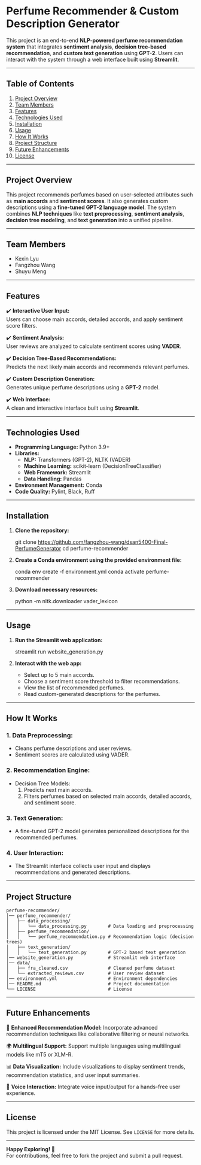# **Perfume Recommender & Custom Description Generator**  

This project is an end-to-end **NLP-powered perfume recommendation system** that integrates **sentiment analysis**, **decision tree-based recommendation**, and **custom text generation** using **GPT-2**. Users can interact with the system through a web interface built using **Streamlit**.

---

## **Table of Contents**  

1. [Project Overview](#project-overview) 
2. [Team Members](#team-members)
3. [Features](#features)  
4. [Technologies Used](#technologies-used)  
5. [Installation](#installation)  
6. [Usage](#usage)  
7. [How It Works](#how-it-works)  
8. [Project Structure](#project-structure)  
9. [Future Enhancements](#future-enhancements)  
10. [License](#license)  

---

## **Project Overview**  

This project recommends perfumes based on user-selected attributes such as **main accords** and **sentiment scores**. It also generates custom descriptions using a **fine-tuned GPT-2 language model**. The system combines **NLP techniques** like **text preprocessing**, **sentiment analysis**, **decision tree modeling**, and **text generation** into a unified pipeline.

---

## **Team Members**

* Kexin Lyu
* Fangzhou Wang
* Shuyu Meng

---

## **Features**  

✔️ **Interactive User Input:**  
Users can choose main accords, detailed accords, and apply sentiment score filters.  

✔️ **Sentiment Analysis:**  
User reviews are analyzed to calculate sentiment scores using **VADER**.  

✔️ **Decision Tree-Based Recommendations:**  
Predicts the next likely main accords and recommends relevant perfumes.  

✔️ **Custom Description Generation:**  
Generates unique perfume descriptions using a **GPT-2** model.  

✔️ **Web Interface:**  
A clean and interactive interface built using **Streamlit**.  

---

## **Technologies Used**  

- **Programming Language:** Python 3.9+  
- **Libraries:**  
  - **NLP:** Transformers (GPT-2), NLTK (VADER)  
  - **Machine Learning:** scikit-learn (DecisionTreeClassifier)  
  - **Web Framework:** Streamlit  
  - **Data Handling:** Pandas  
- **Environment Management:** Conda  
- **Code Quality:** Pylint, Black, Ruff  

---

## **Installation**  

1. **Clone the repository:**  

   git clone https://github.com/fangzhou-wang/dsan5400-Final-PerfumeGenerator
   cd perfume-recommender


2. **Create a Conda environment using the provided environment file:**  

   conda env create -f environment.yml
   conda activate perfume-recommender


3. **Download necessary resources:**  

   python -m nltk.downloader vader_lexicon

---

## **Usage**  

1. **Run the Streamlit web application:**  

   streamlit run website_generation.py


2. **Interact with the web app:**  

   - Select up to 5 main accords.
   - Choose a sentiment score threshold to filter recommendations.
   - View the list of recommended perfumes.
   - Read custom-generated descriptions for the perfumes.  

---

## **How It Works**  

### **1. Data Preprocessing:**  

- Cleans perfume descriptions and user reviews.  
- Sentiment scores are calculated using VADER.

### **2. Recommendation Engine:**  

- Decision Tree Models:
   1. Predicts next main accords.
   2. Filters perfumes based on selected main accords, detailed accords, and sentiment score.

### **3. Text Generation:** 

- A fine-tuned GPT-2 model generates personalized descriptions for the recommended perfumes.

### **4. User Interaction:**  

- The Streamlit interface collects user input and displays recommendations and generated descriptions.

---

## **Project Structure**  

```
perfume-recommender/
│── perfume_recommender/
│   ├── data_processing/
│   │   └── data_processing.py        # Data loading and preprocessing
│   ├── perfume_recommendation/
│   │   └── perfume_recommendation.py # Recommendation logic (decision trees)
│   ├── text_generation/
│   │   └── text_generation.py        # GPT-2 based text generation
│── website_generation.py             # Streamlit web interface
│── data/
│   ├── fra_cleaned.csv               # Cleaned perfume dataset
│   └── extracted_reviews.csv         # User review dataset
│── environment.yml                   # Environment dependencies
│── README.md                         # Project documentation
└── LICENSE                           # License

```

---

## **Future Enhancements**  

🔮 **Enhanced Recommendation Model:** Incorporate advanced recommendation techniques like collaborative filtering or neural networks. 

🌍 **Multilingual Support:** Support multiple languages using multilingual models like mT5 or XLM-R.  

📊 **Data Visualization:** Include visualizations to display sentiment trends, recommendation statistics, and user input summaries.  

💬 **Voice Interaction:** Integrate voice input/output for a hands-free user experience.

---

## **License**  

This project is licensed under the MIT License. See `LICENSE` for more details.  

---

**Happy Exploring! 🚀**  
For contributions, feel free to fork the project and submit a pull request. 